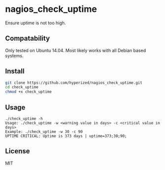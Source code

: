 # nagios_check_uptime
Ensure uptime is not too high.

## Compatability
Only tested on Ubuntu 14.04.
Most likely works with all Debian based systems.

## Install

```sh
git clone https://github.com/hyperized/nagios_check_uptime.git
cd check_uptime
chmod +x check_uptime
```

## Usage
```
./check_uptime -h
Usage: ./check_uptime -w <warning value in days> -c <critical value in days>
Example: ./check_uptime -w 30 -c 90
UPTIME CRITICAL: Uptime is 373 days | uptime=373;30;90;
```

## License
MIT
